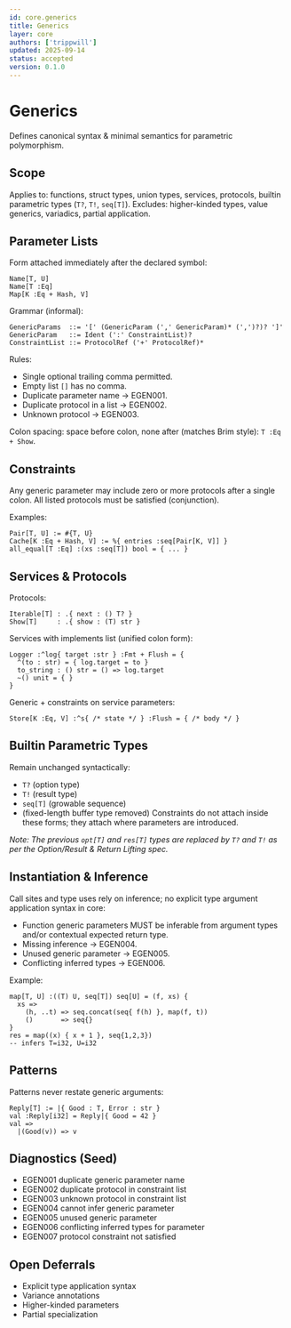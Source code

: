 ```yaml
---
id: core.generics
title: Generics
layer: core
authors: ['trippwill']
updated: 2025-09-14
status: accepted
version: 0.1.0
---
```


# Generics

Defines canonical syntax & minimal semantics for parametric polymorphism.

## Scope
Applies to: functions, struct types, union types, services, protocols, builtin parametric types (`T?`, `T!`, `seq[T]`).
Excludes: higher-kinded types, value generics, variadics, partial application.

## Parameter Lists

Form attached immediately after the declared symbol:
```
Name[T, U]
Name[T :Eq]
Map[K :Eq + Hash, V]
```
Grammar (informal):
```
GenericParams  ::= '[' (GenericParam (',' GenericParam)* (',')?)? ']'
GenericParam   ::= Ident (':' ConstraintList)?
ConstraintList ::= ProtocolRef ('+' ProtocolRef)*
```
Rules:
- Single optional trailing comma permitted.
- Empty list `[]` has no comma.
- Duplicate parameter name → EGEN001.
- Duplicate protocol in a list → EGEN002.
- Unknown protocol → EGEN003.

Colon spacing: space before colon, none after (matches Brim style): `T :Eq + Show`.

## Constraints
Any generic parameter may include zero or more protocols after a single colon.
All listed protocols must be satisfied (conjunction).

Examples:
```brim
Pair[T, U] := #{T, U}
Cache[K :Eq + Hash, V] := %{ entries :seq[Pair[K, V]] }
all_equal[T :Eq] :(xs :seq[T]) bool = { ... }
```

## Services & Protocols
Protocols:
```brim
Iterable[T] : .{ next : () T? }
Show[T]     : .{ show : (T) str }
```
Services with implements list (unified colon form):
```brim
Logger :^log{ target :str } :Fmt + Flush = {
  ^(to : str) = { log.target = to }
  to_string : () str = () => log.target
  ~() unit = { }
}
```
Generic + constraints on service parameters:
```brim
Store[K :Eq, V] :^s{ /* state */ } :Flush = { /* body */ }
```

## Builtin Parametric Types
Remain unchanged syntactically:
- `T?` (option type)
- `T!` (result type)
- `seq[T]` (growable sequence)
- (fixed-length buffer type removed)
Constraints do not attach inside these forms; they attach where parameters are introduced.

*Note: The previous `opt[T]` and `res[T]` types are replaced by `T?` and `T!` as per the Option/Result & Return Lifting spec.*

## Instantiation & Inference
Call sites and type uses rely on inference; no explicit type argument application syntax in core:
- Function generic parameters MUST be inferable from argument types and/or contextual expected return type.
- Missing inference → EGEN004.
- Unused generic parameter → EGEN005.
- Conflicting inferred types → EGEN006.

Example:
```brim
map[T, U] :((T) U, seq[T]) seq[U] = (f, xs) {
  xs =>
    (h, ..t) => seq.concat(seq{ f(h) }, map(f, t))
    ()       => seq{}
}
res = map((x) { x + 1 }, seq{1,2,3})
-- infers T=i32, U=i32
```

## Patterns
Patterns never restate generic arguments:
```brim
Reply[T] := |{ Good : T, Error : str }
val :Reply[i32] = Reply|{ Good = 42 }
val =>
  |(Good(v)) => v
```

## Diagnostics (Seed)
- EGEN001 duplicate generic parameter name
- EGEN002 duplicate protocol in constraint list
- EGEN003 unknown protocol in constraint list
- EGEN004 cannot infer generic parameter
- EGEN005 unused generic parameter
- EGEN006 conflicting inferred types for parameter
- EGEN007 protocol constraint not satisfied

## Open Deferrals
- Explicit type application syntax
- Variance annotations
- Higher-kinded parameters
- Partial specialization
